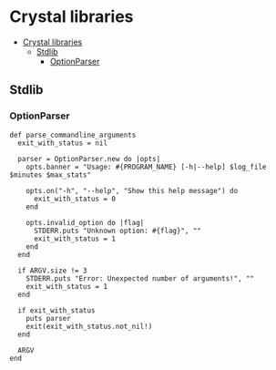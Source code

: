 # Crystal libraries

- [Crystal libraries](#crystal-libraries)
  - [Stdlib](#stdlib)
    - [OptionParser](#optionparser)

## Stdlib

### OptionParser

```cr
def parse_commandline_arguments
  exit_with_status = nil

  parser = OptionParser.new do |opts|
    opts.banner = "Usage: #{PROGRAM_NAME} [-h|--help] $log_file $minutes $max_stats"

    opts.on("-h", "--help", "Show this help message") do
      exit_with_status = 0
    end

    opts.invalid_option do |flag|
      STDERR.puts "Unknown option: #{flag}", ""
      exit_with_status = 1
    end
  end

  if ARGV.size != 3
    STDERR.puts "Error: Unexpected number of arguments!", ""
    exit_with_status = 1
  end

  if exit_with_status
    puts parser
    exit(exit_with_status.not_nil!)
  end

  ARGV
end
```
